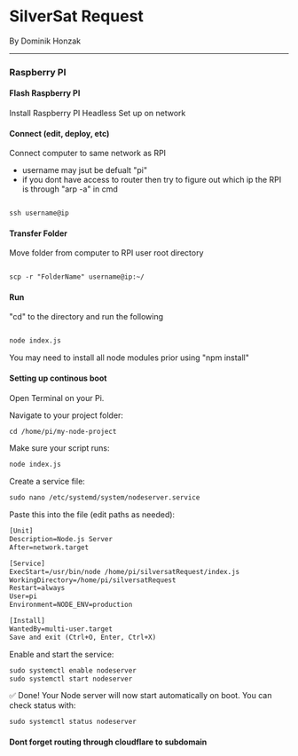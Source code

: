 # SilverSat Request

By Dominik Honzak

---

### Raspberry PI


#### Flash Raspberry PI
Install Raspberry PI Headless
Set up on network

#### Connect (edit, deploy, etc)
Connect computer to same network as RPI 
- username may jsut be defualt "pi"
- if you dont have access to router then try to figure out which ip the RPI is through "arp -a" in cmd

```diff

ssh username@ip

```

#### Transfer Folder
Move folder from computer to RPI user root directory

```diff

scp -r "FolderName" username@ip:~/

```


#### Run
"cd" to the directory and run the following

```diff

node index.js

```

You may need to install all node modules prior using "npm install" 

#### Setting up continous boot

Open Terminal on your Pi.

Navigate to your project folder:

```diff
cd /home/pi/my-node-project
```

Make sure your script runs:

```diff
node index.js 
```

Create a service file:

```diff
sudo nano /etc/systemd/system/nodeserver.service
```

Paste this into the file (edit paths as needed):


```diff
[Unit]
Description=Node.js Server
After=network.target

[Service]
ExecStart=/usr/bin/node /home/pi/silversatRequest/index.js
WorkingDirectory=/home/pi/silversatRequest
Restart=always
User=pi
Environment=NODE_ENV=production

[Install]
WantedBy=multi-user.target
Save and exit (Ctrl+O, Enter, Ctrl+X)
```

Enable and start the service:

```diff
sudo systemctl enable nodeserver
sudo systemctl start nodeserver
```

✅ Done!
Your Node server will now start automatically on boot. You can check status with:

```diff
sudo systemctl status nodeserver
```

#### Dont forget routing through cloudflare to subdomain
